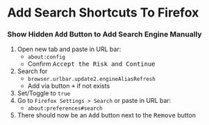 # Add Search Shortcuts To Firefox

### Show Hidden <kbd>Add</kbd> Button to Add Search Engine Manually

1. Open new tab and paste in URL bar:
    - `about:config`
    - Confirm <kbd>Accept the Risk and Continue</kbd>
1. Search for
    - `browser.urlbar.update2.engineAliasRefresh`
    - Add via button <kbd>+</kbd> if not exists
1. Set/Toggle to `true`
1. Go to `Firefox Settings > Search` or paste in URL bar:
    - `about:preferences#search`
1. There should now be an <kbd>Add</kbd> button next to the <kbd>Remove</kbd> button

<!--## Add via Mouse Right Click

TODO-->
   
